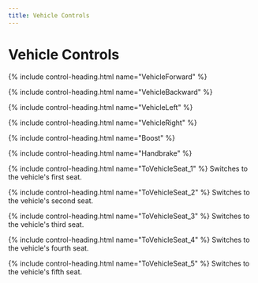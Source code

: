 ```yaml
---
title: Vehicle Controls
---
```


# Vehicle Controls

{% include control-heading.html name="VehicleForward" %}

{% include control-heading.html name="VehicleBackward" %}

{% include control-heading.html name="VehicleLeft" %}

{% include control-heading.html name="VehicleRight" %}

{% include control-heading.html name="Boost" %}

{% include control-heading.html name="Handbrake" %}

{% include control-heading.html name="ToVehicleSeat_1" %}
Switches to the vehicle's first seat.

{% include control-heading.html name="ToVehicleSeat_2" %}
Switches to the vehicle's second seat.

{% include control-heading.html name="ToVehicleSeat_3" %}
Switches to the vehicle's third seat.

{% include control-heading.html name="ToVehicleSeat_4" %}
Switches to the vehicle's fourth seat.

{% include control-heading.html name="ToVehicleSeat_5" %}
Switches to the vehicle's fifth seat.